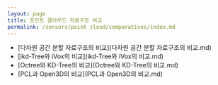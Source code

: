 ```yaml
---
layout: page
title: 포인트 클라우드 자료구조 비교
permalink: /sensors/point cloud/comparatives/index.md
---
```

- [다차원 공간 분할 자료구조의 비교](다차원 공간 분할 자료구조의 비교.md)
- [ikd-Tree와 iVox의 비교](ikd-Tree와 iVox의 비교.md)
- [Octree와 KD-Tree의 비교](Octree와 KD-Tree의 비교.md)
- [PCL과 Open3D의 비교](PCL과 Open3D의 비교.md)
